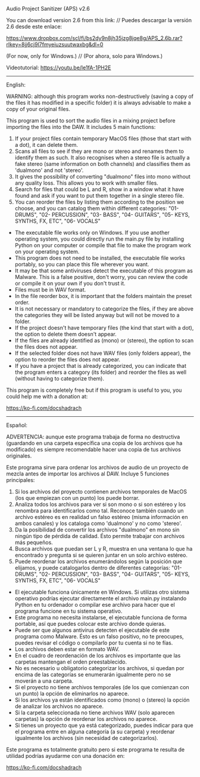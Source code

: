 Audio Project Sanitizer (APS) v2.6

You can download version 2.6 from this link: // Puedes descargar la versión 2.6 desde este enlace:

https://www.dropbox.com/scl/fi/bs2dy9n8jh35jzg8jqe8g/APS_2.6b.rar?rlkey=8jj6cj9l7fmyeiuzsuutwaxbg&dl=0

(For now, only for Windows.) // (Por ahora, solo para Windows.)

Videotutorial: https://youtu.be/le1fA-1PH2E

----------------------------------------------------------------------------------------------------------

English:

WARNING: although this program works non-destructively (saving a copy of the files it has modified in a specific folder) it is always advisable to make a copy of your original files.

This program is used to sort the audio files in a mixing project before importing the files into the DAW.
It includes 5 main functions:
1) If your project files contain temporary MacOS files (those that start with a dot), it can delete them.
2) Scans all files to see if they are mono or stereo and renames them to identify them as such.
It also recognises when a stereo file is actually a fake stereo (same information on both channels) and classifies them as 'dualmono' and not 'stereo'.
3) It gives the possibility of converting "dualmono" files into mono without any quality loss. This allows you to work with smaller files.
4) Search for files that could be L and R, show in a window what it have found and ask if you want to put them together in a single stereo file.
5) You can reorder the files by listing them according to the position we choose, and you can catalog them within different categories:
"01- DRUMS", "02- PERCUSSION", "03- BASS", "04- GUITARS", "05- KEYS, SYNTHS, FX, ETC", "06- VOCALS"

- The executable file works only on Windows. If you use another operating system, you could directly run the main.py file by installing Python on your computer or compile that file to make the program work on your operating system.
- This program does not need to be installed, the executable file works portably, so you can place this file wherever you want.
- It may be that some antiviruses detect the executable of this program as Malware. This is a false positive, don't worry, you can review the code or compile it on your own if you don't trust it.
- Files must be in WAV format.
- In the file reorder box, it is important that the folders maintain the preset order.
- It is not necessary or mandatory to categorize the files, if they are above the categories they will be listed anyway but will not be moved to a folder.
- If the project doesn't have temporary files (the kind that start with a dot), the option to delete them doesn't appear.
- If the files are already identified as (mono) or (stereo), the option to scan the files does not appear.
- If the selected folder does not have WAV files (only folders appear), the option to reorder the files does not appear.
- If you have a project that is already categorized, you can indicate that the program enters a category (its folder) and reorder the files as well (without having to categorize them).

This program is completely free but if this program is useful to you, you could help me with a donation at:

https://ko-fi.com/docshadrach

----------------------------------------------------------------------------------------------------------

Español:

ADVERTENCIA: aunque este programa trabaja de forma no destructiva (guardando en una carpeta específica una copia de los archivos que ha modificado) es siempre recomendable hacer una copia de tus archivos originales.

Este programa sirve para ordenar los archivos de audio de un proyecto de mezcla antes de importar los archivos al DAW.
Incluye 5 funciones principales:
1) Si los archivos del proyecto contienen archivos temporales de MacOS (los que empiezan con un punto) los puede borrar.
2) Analiza todos los archivos para ver si son mono o si son estéreo y los renombra para identificarlos como tal.
Reconoce también cuando un archivo estéreo es en realidad un falso estéreo (misma información en ambos canales) y los cataloga como 'dualmono' y no como 'stereo'.
3) Da la posibilidad de convertir los archivos "dualmono" en mono sin ningún tipo de pérdida de calidad. Ésto permite trabajar con archivos más pequeños.
4) Busca archivos que puedan ser L y R, muestra en una ventana lo que ha encontrado y pregunta si se quieren juntar en un solo archivo estéreo.
5) Puede reordenar los archivos enumerándolos según la posición que elijamos, y puede catalogarlos dentro de diferentes categorías:
"01- DRUMS", "02- PERCUSSION", "03- BASS", "04- GUITARS", "05- KEYS, SYNTHS, FX, ETC", "06- VOCALS"

- El ejecutable funciona únicamente en Windows. Si utilizas otro sistema operativo podrías ejecutar directamente el archivo main.py instalando Python en tu ordenador o compilar ese archivo para hacer que el programa funcione en tu sistema operativo.
- Este programa no necesita instalarse, el ejecutable funciona de forma portable, así que puedes colocar este archivo donde quieras.
- Puede ser que algunos antivirus detecten el ejecutable de este programa como Malware. Ésto es un falso positivo, no te preocupes, puedes revisar el código o compilarlo por tu cuenta si no te fías.
- Los archivos deben estar en formato WAV.
- En el cuadro de reordenación de los archivos es importante que las carpetas mantengan el orden preestablecido.
- No es necesario u obligatorio categorizar los archivos, si quedan por encima de las categorías se enumerarán igualmente pero no se moverán a una carpeta.
- Si el proyecto no tiene archivos temporales (de los que comienzan con un punto) la opción de eliminarlos no aparece.
- Si los archivos ya están identificados como (mono) o (stereo) la opción de analizar los archivos no aparece.
- Si la carpeta seleccionada no tiene archivos WAV (solo aparecen carpetas) la opción de reordenar los archivos no aparece.
- Si tienes un proyecto que ya está categorizado, puedes indicar para que el programa entre en alguna categoría (a su carpeta) y reordenar igualmente los archivos (sin necesidad de categorizarlos).

Este programa es totalmente gratuito pero si este programa te resulta de utilidad podrías ayudarme con una donación en:

https://ko-fi.com/docshadrach


